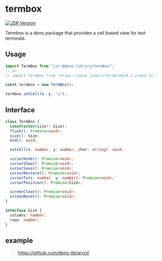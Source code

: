 # termbox

[![JSR Version](https://jsr.io/badges/@deno-library/termbox)](https://jsr.io/@deno-library/termbox)

Termbox is a deno package that provides a cell based view for text terminals.

## Usage

```ts
import TermBox from "jsr:@deno-library/termbox";
// or
// import TermBox from "https://deno.land/x/termbox@v0.2.1/mod.ts";

const termbox = new TermBox();

termbox.setCell(x, y, "a");
```

## Interface

```ts
class TermBox {
  constructor(size?: Size);
  flush(): Promise<void>;
  size(): Size;
  end(): void;

  setCell(x: number, y: number, char: string): void;

  cursorHide(): Promise<void>;
  cursorShow(): Promise<void>;
  cursorSave(): Promise<void>;
  cursorRestore(): Promise<void>;
  cursorTo(x: number, y: number): Promise<void>;
  cursorPosition(): Promise<Size>;

  screenClear(): Promise<void>;
  screenReset(): Promise<void>;
}

interface Size {
  columns: number;
  rows: number;
}
```

## example

> https://github.com/deno-library/sl
